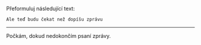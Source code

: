 Přeformuluj následující text:

```
Ale teď budu čekat než dopíšu zprávu
```

---

<!-- chatcmpl-74ol0CCzwet1Bai31CI8LixjhKq3J -->

Počkám, dokud nedokončím psaní zprávy.